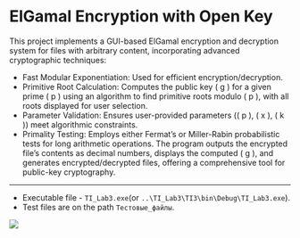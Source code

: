 # ElGamal Encryption with Open Key

This project implements a GUI-based ElGamal encryption and decryption system for files with arbitrary content, incorporating advanced cryptographic techniques:
- Fast Modular Exponentiation: Used for efficient encryption/decryption.
- Primitive Root Calculation: Computes the public key ( g ) for a given prime ( p ) using an algorithm to find primitive roots modulo ( p ), with all roots displayed for user selection.
- Parameter Validation: Ensures user-provided parameters (( p ), ( x ), ( k )) meet algorithmic constraints.
- Primality Testing: Employs either Fermat’s or Miller-Rabin probabilistic tests for long arithmetic operations. The program outputs the encrypted file’s contents as decimal numbers, displays the computed ( g ), and generates encrypted/decrypted files, offering a comprehensive tool for public-key cryptography.
---
- Executable file - `TI_Lab3.exe`(or `..\TI_Lab3\TI3\bin\Debug\TI_Lab3.exe`).
- Test files are on the path `Тестовые_файлы`.


![](https://komarev.com/ghpvc/?username=Elizavett-a)
